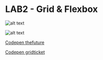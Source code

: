 # LAB2 - Grid & Flexbox

![alt text](https://i.imgur.com/j0H6LuN.png "Screenshot of flexbox froggy completion")

![alt text](https://i.imgur.com/JvTYBcL.png "Screenshot of gridgarden completion")

[Codepen thefuture](https://codepen.io/vmbryan/pen/MWwvrpO)

[Codepen gridticket](https://codepen.io/vmbryan/pen/qBdXKqd)
